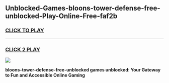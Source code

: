 
## Unblocked-Games-bloons-tower-defense-free-unblocked-Play-Online-Free-faf2b
<h3>
<a href="https://premium76.site?title=bloons-tower-defense-free-unblocked&ref=26A">CLICK TO PLAY</a></h3>
<hr>

<h3>
<a href="https://premium76.site?title=bloons-tower-defense-free-unblocked&ref=26A">CLICK 2 PLAY</a>
  
</h3>

<a href="https://premium76.site?title=bloons-tower-defense-free-unblocked&ref=26A"><img src="https://clearcache.store/games.png"></a>


**bloons-tower-defense-free-unblocked games unblocked: Your Gateway to Fun and Accessible Online Gaming**
